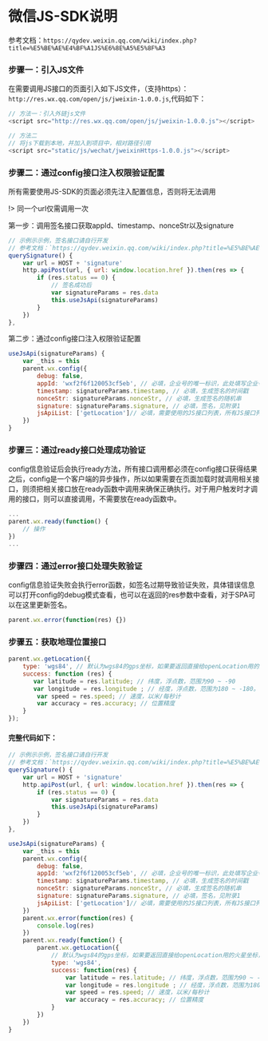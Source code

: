 # 微信JS-SDK说明

参考文档：`https://qydev.weixin.qq.com/wiki/index.php?title=%E5%BE%AE%E4%BF%A1JS%E6%8E%A5%E5%8F%A3`


### 步骤一：引入JS文件

在需要调用JS接口的页面引入如下JS文件，（支持https）：`http://res.wx.qq.com/open/js/jweixin-1.0.0.js`,代码如下：

``` js
// 方法一：引入外链js文件
<script src="http://res.wx.qq.com/open/js/jweixin-1.0.0.js"></script>

// 方法二
// 将js下载到本地，并加入到项目中，相对路径引用
<script src="static/js/wechat/jweixinHttps-1.0.0.js"></script>
```

### 步骤二：通过config接口注入权限验证配置

所有需要使用JS-SDK的页面必须先注入配置信息，否则将无法调用

!> 同一个url仅需调用一次

第一步：调用签名接口获取appId、timestamp、nonceStr以及signature

```js
// 示例示示例，签名接口请自行开发
// 参考文档：`https://qydev.weixin.qq.com/wiki/index.php?title=%E5%BE%AE%E4%BF%A1JS%E6%8E%A5%E5%8F%A3#.E9.99.84.E5.BD.951-JS-SDK.E4.BD.BF.E7.94.A8.E6.9D.83.E9.99.90.E7.AD.BE.E5.90.8D.E7.AE.97.E6.B3.95`
querySignature() {
    var url = HOST + 'signature'
    http.apiPost(url, { url: window.location.href }).then(res => {
        if (res.status == 0) {
            // 签名成功后
            var signatureParams = res.data
            this.useJsApi(signatureParams)
        }
    })
},
```

第二步：通过config接口注入权限验证配置
```js
useJsApi(signatureParams) {
    var _this = this
    parent.wx.config({
        debug: false,
        appId: 'wxf2f6f120053cf5eb', // 必填，企业号的唯一标识，此处填写企业号corpid
        timestamp: signatureParams.timestamp, // 必填，生成签名的时间戳
        nonceStr: signatureParams.nonceStr, // 必填，生成签名的随机串
        signature: signatureParams.signature, // 必填，签名，见附录1
        jsApiList: ['getLocation']// 必填，需要使用的JS接口列表，所有JS接口列表见附录2
    })
}
```

### 步骤三：通过ready接口处理成功验证

config信息验证后会执行ready方法，所有接口调用都必须在config接口获得结果之后，config是一个客户端的异步操作，所以如果需要在页面加载时就调用相关接口，则须把相关接口放在ready函数中调用来确保正确执行。对于用户触发时才调用的接口，则可以直接调用，不需要放在ready函数中。

```js
...
parent.wx.ready(function() {
    // 操作
})
...
```

### 步骤四：通过error接口处理失败验证

config信息验证失败会执行error函数，如签名过期导致验证失败，具体错误信息可以打开config的debug模式查看，也可以在返回的res参数中查看，对于SPA可以在这里更新签名。

```js
parent.wx.error(function(res) {})
```

### 步骤五：获取地理位置接口
```js
parent.wx.getLocation({
    type: 'wgs84', // 默认为wgs84的gps坐标，如果要返回直接给openLocation用的火星坐标，可传入'gcj02'
    success: function (res) {
       var latitude = res.latitude; // 纬度，浮点数，范围为90 ~ -90
       var longitude = res.longitude ; // 经度，浮点数，范围为180 ~ -180。
        var speed = res.speed; // 速度，以米/每秒计
        var accuracy = res.accuracy; // 位置精度
    }
});
```

#### 完整代码如下：

```js
// 示例示示例，签名接口请自行开发
// 参考文档：`https://qydev.weixin.qq.com/wiki/index.php?title=%E5%BE%AE%E4%BF%A1JS%E6%8E%A5%E5%8F%A3#.E9.99.84.E5.BD.951-JS-SDK.E4.BD.BF.E7.94.A8.E6.9D.83.E9.99.90.E7.AD.BE.E5.90.8D.E7.AE.97.E6.B3.95`
querySignature() {
    var url = HOST + 'signature'
    http.apiPost(url, { url: window.location.href }).then(res => {
        if (res.status == 0) {
            var signatureParams = res.data
            this.useJsApi(signatureParams)
        }
    })
},

useJsApi(signatureParams) {
    var _this = this
    parent.wx.config({
        debug: false,
        appId: 'wxf2f6f120053cf5eb', // 必填，企业号的唯一标识，此处填写企业号corpid
        timestamp: signatureParams.timestamp, // 必填，生成签名的时间戳
        nonceStr: signatureParams.nonceStr, // 必填，生成签名的随机串
        signature: signatureParams.signature, // 必填，签名，见附录1
        jsApiList: ['getLocation']// 必填，需要使用的JS接口列表，所有JS接口列表见附录2
    })
    parent.wx.error(function(res) {
        console.log(res)
    })
    parent.wx.ready(function() {
        parent.wx.getLocation({
            // 默认为wgs84的gps坐标，如果要返回直接给openLocation用的火星坐标，可传入'gcj02'
            type: 'wgs84', 
            success: function(res) {
                var latitude = res.latitude; // 纬度，浮点数，范围为90 ~ -90
                var longitude = res.longitude ; // 经度，浮点数，范围为180 ~ -180。
                var speed = res.speed; // 速度，以米/每秒计
                var accuracy = res.accuracy; // 位置精度
            }
        })
    })
}
```